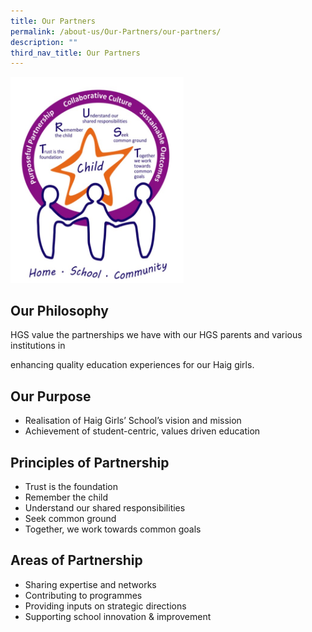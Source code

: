 ```yaml
---
title: Our Partners
permalink: /about-us/Our-Partners/our-partners/
description: ""
third_nav_title: Our Partners
---
```

<img src="/images/Partnership.jpeg" 
     style="width:55%">


Our Philosophy
--------------

HGS value the partnerships we have with our HGS parents and various institutions in

enhancing quality education experiences for our Haig girls.

Our Purpose
-----------

* Realisation of Haig Girls’ School’s vision and mission
* Achievement of student-centric, values driven education  

Principles of Partnership
-------------------------

*   Trust is the foundation
*   Remember the child
*   Understand our shared responsibilities
*   Seek common ground
*   Together, we work towards common goals

Areas of Partnership
--------------------

* Sharing expertise and networks
* Contributing to programmes
* Providing inputs on strategic directions
* Supporting school innovation & improvement